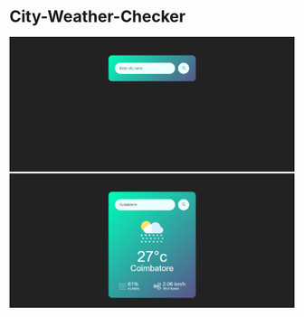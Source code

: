 # City-Weather-Checker

![Project Screenshot 1](images/Project-ScreenShot1.png)
![Project Screenshot 2](images/Project-ScreenShot2.png)
